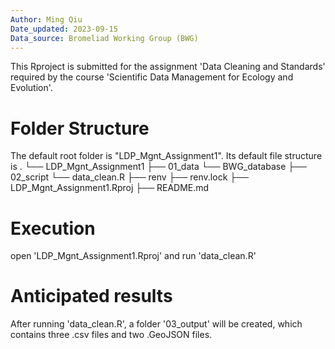 ```yaml
---
Author: Ming Qiu
Date_updated: 2023-09-15
Data_source: Bromeliad Working Group (BWG)
---
```


This Rproject is submitted for the assignment 'Data Cleaning and Standards' required by the course 'Scientific Data Management for Ecology and Evolution'.

# Folder Structure
The default root folder is "LDP_Mgnt_Assignment1". Its default file structure is
 .
└── LDP_Mgnt_Assignment1
├── 01_data
     └── BWG_database
├── 02_script
     └── data_clean.R
├── renv
├── renv.lock
├── LDP_Mgnt_Assignment1.Rproj
├── README.md

# Execution
open 'LDP_Mgnt_Assignment1.Rproj' and run 'data_clean.R'

# Anticipated results
After running 'data_clean.R', a folder '03_output' will be created, which contains three .csv files and two .GeoJSON files.
